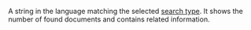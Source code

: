 A string in the language matching the selected [search type](../../search-api/operations/registration.md). It shows the number of found documents and contains related information.